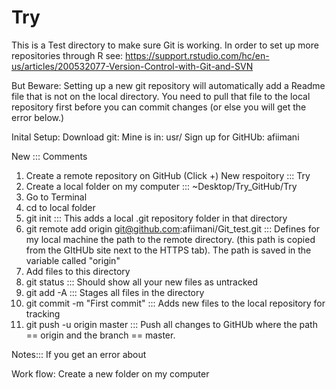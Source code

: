 # Try
This is a Test directory to make sure Git is working. 
In order to set up more repositories through R see: https://support.rstudio.com/hc/en-us/articles/200532077-Version-Control-with-Git-and-SVN

But Beware: Setting up a new git repository will automatically add a Readme file that is not on the local directory. You need to pull that file to the local repository first before you can commit changes (or else you will get the error below.)

Inital Setup: 
Download git: Mine is in: usr/
Sign up for GitHUb: afiimani 

New ::: Comments
1. Create a remote repository on GitHub (Click +) New respoitory ::: Try
2. Create a local folder on my computer ::: ~Desktop/Try_GitHub/Try
3. Go to Terminal 
4. cd to local folder
5. git init ::: This adds a local .git repository folder in that directory
6. git remote add origin git@github.com:afiimani/Git_test.git ::: Defines for my local machine the path to the remote directory. (this path is copied from the GItHUb site next to the HTTPS tab). The path is saved in the variable called "origin"
7. Add files to this directory
8. git status ::: Should show all your new files as untracked
9. git add -A ::: Stages all files in the directory
10. git commit -m "First commit" ::: Adds new files to the local repository for tracking
11. git push -u origin master ::: Push all changes to GitHUb where the path == origin and the branch == master. 

Notes::: If you get an error about 


Work flow: 
Create a new folder on my computer
